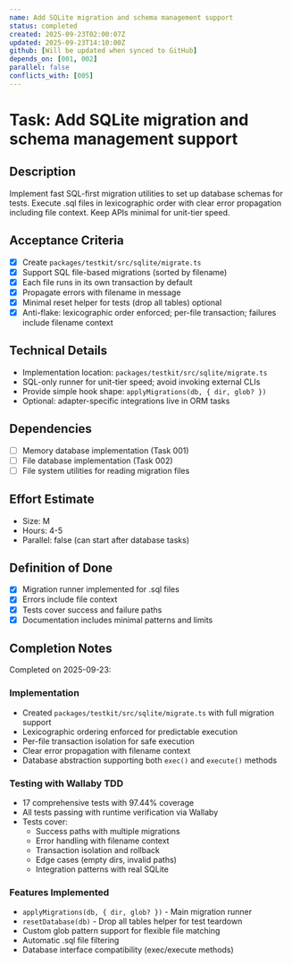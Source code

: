 ```yaml
---
name: Add SQLite migration and schema management support
status: completed
created: 2025-09-23T02:00:07Z
updated: 2025-09-23T14:10:00Z
github: [Will be updated when synced to GitHub]
depends_on: [001, 002]
parallel: false
conflicts_with: [005]
---
```


# Task: Add SQLite migration and schema management support

## Description

Implement fast SQL-first migration utilities to set up database schemas for
tests. Execute .sql files in lexicographic order with clear error propagation
including file context. Keep APIs minimal for unit-tier speed.

## Acceptance Criteria

- [x] Create `packages/testkit/src/sqlite/migrate.ts`
- [x] Support SQL file-based migrations (sorted by filename)
- [x] Each file runs in its own transaction by default
- [x] Propagate errors with filename in message
- [x] Minimal reset helper for tests (drop all tables) optional
- [x] Anti-flake: lexicographic order enforced; per-file transaction; failures
      include filename context

## Technical Details

- Implementation location: `packages/testkit/src/sqlite/migrate.ts`
- SQL-only runner for unit-tier speed; avoid invoking external CLIs
- Provide simple hook shape: `applyMigrations(db, { dir, glob? })`
- Optional: adapter-specific integrations live in ORM tasks

## Dependencies

- [ ] Memory database implementation (Task 001)
- [ ] File database implementation (Task 002)
- [ ] File system utilities for reading migration files

## Effort Estimate

- Size: M
- Hours: 4-5
- Parallel: false (can start after database tasks)

## Definition of Done

- [x] Migration runner implemented for .sql files
- [x] Errors include file context
- [x] Tests cover success and failure paths
- [x] Documentation includes minimal patterns and limits

## Completion Notes

Completed on 2025-09-23:

### Implementation

- Created `packages/testkit/src/sqlite/migrate.ts` with full migration support
- Lexicographic ordering enforced for predictable execution
- Per-file transaction isolation for safe execution
- Clear error propagation with filename context
- Database abstraction supporting both `exec()` and `execute()` methods

### Testing with Wallaby TDD

- 17 comprehensive tests with 97.44% coverage
- All tests passing with runtime verification via Wallaby
- Tests cover:
  - Success paths with multiple migrations
  - Error handling with filename context
  - Transaction isolation and rollback
  - Edge cases (empty dirs, invalid paths)
  - Integration patterns with real SQLite

### Features Implemented

- `applyMigrations(db, { dir, glob? })` - Main migration runner
- `resetDatabase(db)` - Drop all tables helper for test teardown
- Custom glob pattern support for flexible file matching
- Automatic .sql file filtering
- Database interface compatibility (exec/execute methods)
